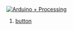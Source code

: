 [![Arduino + Processing](https://user-images.githubusercontent.com/98186823/173538230-54f652f2-af16-4d5f-99b7-b75b3d8fe4fe.png)](https://processing.org)
1. [button](https://github.com/xxv-im/arduino-processing/tree/main/Simple%20GUI%20Button)
